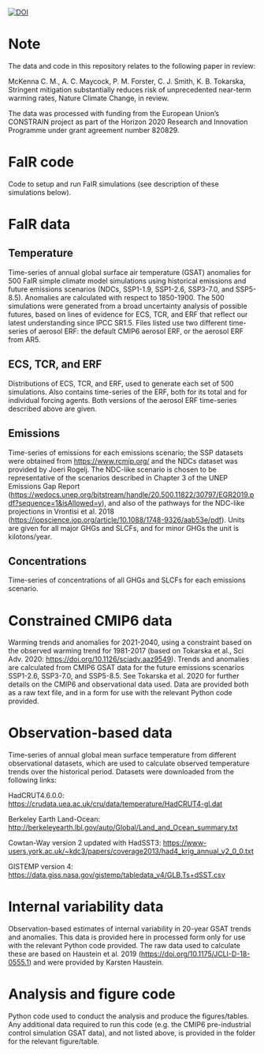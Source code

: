 [![DOI](https://zenodo.org/badge/257904489.svg)](https://zenodo.org/badge/latestdoi/257904489)


# Note

The data and code in this repository relates to the following paper in review:

McKenna C. M., A. C. Maycock, P. M. Forster, C. J. Smith, K. B. Tokarska, Stringent mitigation substantially reduces risk of unprecedented near-term warming rates, Nature Climate Change, in review.

The data was processed with funding from the European Union’s CONSTRAIN project as part of the Horizon 2020 Research and Innovation Programme under grant agreement number 820829.


# FaIR code

Code to setup and run FaIR simulations (see description of these simulations below).


# FaIR data

## Temperature
Time-series of annual global surface air temperature (GSAT) anomalies for 500 FaIR simple climate model simulations using historical emissions and future emissions scenarios (NDCs, SSP1-1.9, SSP1-2.6, SSP3-7.0, and SSP5-8.5). Anomalies are calculated with respect to 1850-1900. The 500 simulations were generated from a broad uncertainty analysis of possible futures, based on lines of evidence for ECS, TCR, and ERF that reflect our latest understanding since IPCC SR1.5. Files listed use two different time-series of aerosol ERF: the default CMIP6 aerosol ERF, or the aerosol ERF from AR5.

## ECS, TCR, and ERF
Distributions of ECS, TCR, and ERF, used to generate each set of 500 simulations. Also contains time-series of the ERF, both for its total and for individual forcing agents. Both versions of the aerosol ERF time-series described above are given.

## Emissions
Time-series of emissions for each emissions scenario; the SSP datasets were obtained from https://www.rcmip.org/ and the NDCs dataset was provided by Joeri Rogelj. The NDC-like scenario is chosen to be representative of the scenarios described in Chapter 3 of the UNEP Emissions Gap Report (https://wedocs.unep.org/bitstream/handle/20.500.11822/30797/EGR2019.pdf?sequence=1&isAllowed=y), and also of the pathways for the NDC-like projections in Vrontisi et al. 2018 (https://iopscience.iop.org/article/10.1088/1748-9326/aab53e/pdf). Units are given for all major GHGs and SLCFs, and for minor GHGs the unit is kilotons/year.

## Concentrations
Time-series of concentrations of all GHGs and SLCFs for each emissions scenario. 


# Constrained CMIP6 data

Warming trends and anomalies for 2021-2040, using a constraint based on the observed warming trend for 1981-2017 (based on Tokarska et al., Sci Adv. 2020: https://doi.org/10.1126/sciadv.aaz9549). Trends and anomalies are calculated from CMIP6 GSAT data for the future emissions scenarios SSP1-2.6, SSP3-7.0, and SSP5-8.5. See Tokarska et al. 2020 for further details on the CMIP6 and observational data used. Data are provided both as a raw text file, and in a form for use with the relevant Python code provided.


# Observation-based data

Time-series of annual global mean surface temperature from different observational datasets, which are used to calculate observed temperature trends over the historical period. Datasets were downloaded from the following links:   

HadCRUT4.6.0.0: https://crudata.uea.ac.uk/cru/data/temperature/HadCRUT4-gl.dat

Berkeley Earth Land-Ocean: http://berkeleyearth.lbl.gov/auto/Global/Land_and_Ocean_summary.txt

Cowtan-Way version 2 updated with HadSST3: https://www-users.york.ac.uk/~kdc3/papers/coverage2013/had4_krig_annual_v2_0_0.txt

GISTEMP version 4: https://data.giss.nasa.gov/gistemp/tabledata_v4/GLB.Ts+dSST.csv


# Internal variability data

Observation-based estimates of internal variability in 20-year GSAT trends and anomalies. This data is provided here in processed form only for use with the relevant Python code provided. The raw data used to calculate these are based on Haustein et al. 2019 (https://doi.org/10.1175/JCLI-D-18-0555.1) and were provided by Karsten Haustein. 


# Analysis and figure code

Python code used to conduct the analysis and produce the figures/tables. Any additional data required to run this code (e.g. the CMIP6 pre-industrial control simulation GSAT data), and not listed above, is provided in the folder for the relevant figure/table.





